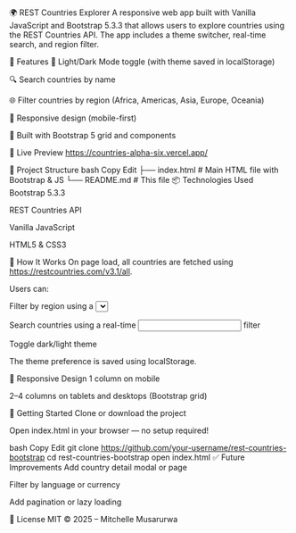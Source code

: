 

🌍 REST Countries Explorer
A responsive web app built with Vanilla JavaScript and Bootstrap 5.3.3 that allows users to explore countries using the REST Countries API. The app includes a theme switcher, real-time search, and region filter.

🔧 Features
🌙 Light/Dark Mode toggle (with theme saved in localStorage)

🔍 Search countries by name

🌐 Filter countries by region (Africa, Americas, Asia, Europe, Oceania)

📱 Responsive design (mobile-first)

🧩 Built with Bootstrap 5 grid and components

🚀 Live Preview
https://countries-alpha-six.vercel.app/

📁 Project Structure
bash
Copy
Edit
├── index.html       # Main HTML file with Bootstrap & JS
└── README.md        # This file
📦 Technologies Used
Bootstrap 5.3.3

REST Countries API

Vanilla JavaScript

HTML5 & CSS3


🧠 How It Works
On page load, all countries are fetched using https://restcountries.com/v3.1/all.

Users can:

Filter by region using a <select> dropdown

Search countries using a real-time <input> filter

Toggle dark/light theme

The theme preference is saved using localStorage.

📲 Responsive Design
1 column on mobile

2–4 columns on tablets and desktops (Bootstrap grid)

🔌 Getting Started
Clone or download the project

Open index.html in your browser — no setup required!

bash
Copy
Edit
git clone https://github.com/your-username/rest-countries-bootstrap
cd rest-countries-bootstrap
open index.html
✅ Future Improvements
Add country detail modal or page

Filter by language or currency

Add pagination or lazy loading

📄 License
MIT © 2025 – Mitchelle Musarurwa


